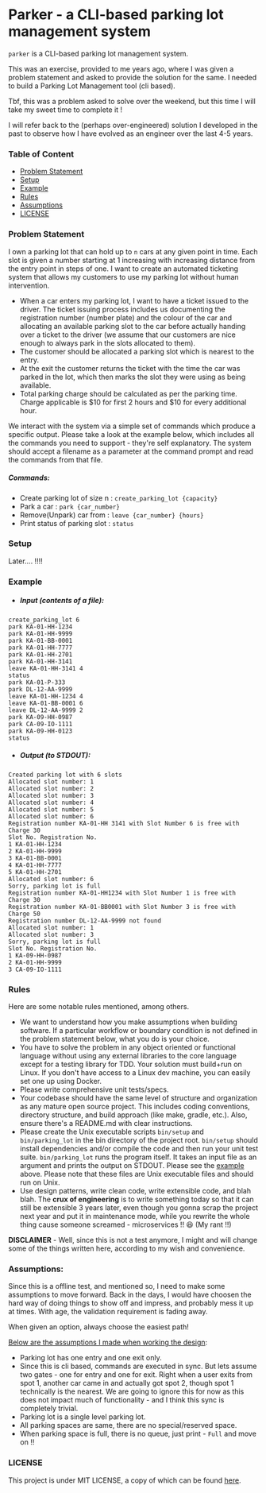 # Parker - a CLI-based parking lot management system

`parker` is a CLI-based parking lot management system.

This was an exercise, provided to me years ago, where I was given a problem
statement and asked to provide the solution for the same. I needed to build a
Parking Lot Management tool (cli based).

Tbf, this was a problem asked to solve over the weekend, but this time I will
take my sweet time to complete it !

I will refer back to the (perhaps over-engineered) solution I developed in the
past to observe how I have evolved as an engineer over the last 4-5 years.

### Table of Content

- [Problem Statement](#problem-statement)
- [Setup](#setup)
- [Example](#example)
- [Rules](#rules)
- [Assumptions](#assumptions)
- [LICENSE](#license)

### Problem Statement

I own a parking lot that can hold up to `n` cars at any given point in time.
Each slot is given a number starting at 1 increasing with increasing distance
from the entry point in steps of one. I want to create an automated ticketing
system that allows my customers to use my parking lot without human
intervention.

- When a car enters my parking lot, I want to have a ticket issued to the
  driver. The ticket issuing process includes us documenting the registration
  number (number plate) and the colour of the car and allocating an available
  parking slot to the car before actually handing over a ticket to the driver
  (we assume that our customers are nice enough to always park in the slots
  allocated to them).
- The customer should be allocated a parking slot which is nearest to the entry.
- At the exit the customer returns the ticket with the time the car was parked
  in the lot, which then marks the slot they were using as being available.
- Total parking charge should be calculated as per the parking time. Charge
  applicable is &#x24;10 for first 2 hours and &#x24;10 for every additional
  hour.

We interact with the system via a simple set of commands which produce a
specific output. Please take a look at the example below, which includes all the
commands you need to support - they're self explanatory. The system should
accept a filename as a parameter at the command prompt and read the commands
from that file.

##### Commands:

- Create parking lot of size n : `create_parking_lot {capacity}`
- Park a car : `park {car_number}`
- Remove(Unpark) car from : `leave {car_number} {hours}`
- Print status of parking slot : `status`

### Setup

Later.... !!!!

### Example

- ##### Input (contents of a file):

```text
create_parking_lot 6
park KA-01-HH-1234
park KA-01-HH-9999
park KA-01-BB-0001
park KA-01-HH-7777
park KA-01-HH-2701
park KA-01-HH-3141
leave KA-01-HH-3141 4
status
park KA-01-P-333
park DL-12-AA-9999
leave KA-01-HH-1234 4
leave KA-01-BB-0001 6
leave DL-12-AA-9999 2
park KA-09-HH-0987
park CA-09-IO-1111
park KA-09-HH-0123
status
```

- ##### Output (to STDOUT):

```text
Created parking lot with 6 slots
Allocated slot number: 1
Allocated slot number: 2
Allocated slot number: 3
Allocated slot number: 4
Allocated slot number: 5
Allocated slot number: 6
Registration number KA-01-HH 3141 with Slot Number 6 is free with Charge 30
Slot No. Registration No.
1 KA-01-HH-1234
2 KA-01-HH-9999
3 KA-01-BB-0001
4 KA-01-HH-7777
5 KA-01-HH-2701
Allocated slot number: 6
Sorry, parking lot is full
Registration number KA-01-HH1234 with Slot Number 1 is free with Charge 30 
Registration number KA-01-BB0001 with Slot Number 3 is free with Charge 50 
Registration number DL-12-AA-9999 not found 
Allocated slot number: 1
Allocated slot number: 3
Sorry, parking lot is full
Slot No. Registration No.
1 KA-09-HH-0987
2 KA-01-HH-9999
3 CA-09-IO-1111
```

### Rules

Here are some notable rules mentioned, among others.

- We want to understand how you make assumptions when building software. If a
  particular workflow or boundary condition is not defined in the problem
  statement below, what you do is your choice.
- You have to solve the problem in any object oriented or functional language
  without using any external libraries to the core language except for a testing
  library for TDD. Your solution must build+run on Linux. If you don't have
  access to a Linux dev machine, you can easily set one up using Docker.
- Please write comprehensive unit tests/specs.
- Your codebase should have the same level of structure and organization as any
  mature open source project. This includes coding conventions, directory
  structure, and build approach (like make, gradle, etc.). Also, ensure there's
  a README.md with clear instructions.
- Please create the Unix executable scripts `bin/setup` and `bin/parking_lot` in
  the bin directory of the project root. `bin/setup` should install dependencies
  and/or compile the code and then run your unit test suite. `bin/parking_lot`
  runs the program itself. It takes an input file as an argument and prints the
  output on STDOUT. Please see the [example](#example) above. Please note that
  these files are Unix executable files and should run on Unix.
- Use design patterns, write clean code, write extensible code, and blah blah.
  The **crux of engineering** is to write something today so that it can still
  be extensible 3 years later, even though you gonna scrap the project next year
  and put it in maintenance mode, while you rewrite the whole thing cause
  someone screamed - microservices !! 😆 (My rant !!)

**DISCLAIMER** - Well, since this is not a test anymore, I might and will change
some of the things written here, according to my wish and convenience.

### Assumptions:

Since this is a offline test, and mentioned so, I need to make some assumptions
to move forward. Back in the days, I would have choosen the hard way of doing
things to show off and impress, and probably mess it up at times. With age, the
validation requirement is fading away.

When given an option, always choose the easiest path!

<u>Below are the assumptions I made when working the design</u>:

- Parking lot has one entry and one exit only.
- Since this is cli based, commands are executed in sync. But lets assume two
  gates - one for entry and one for exit. Right when a user exits from spot 1,
  another car came in and actually got spot 2, though spot 1 technically is the
  nearest. We are going to ignore this for now as this does not impact much of
  functionality - and I think this sync is completely trivial.
- Parking lot is a single level parking lot.
- All parking spaces are same, there are no special/reserved space.
- When parking space is full, there is no queue, just print - `Full` and move on
  !!

### LICENSE

This project is under MIT LICENSE, a copy of which can be found [here](LICENSE).
